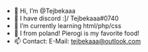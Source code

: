 - 👋 Hi, I’m @Tejbekaaa
- 👀 I have discord :]/ Tejbekaaa#0740
- 🌱 I’m currently learning html/php/css
- 🥵 I from poland! Pierogi is my favorite food!
- 📫 Contact: E-Mail: tejbekaaa@outlook.com

<!---
Tejbekaaa/Tejbekaaa is a ✨ special ✨ repository because its `README.md` (this file) appears on your GitHub profile.
You can click the Preview link to take a look at your changes.
--->

